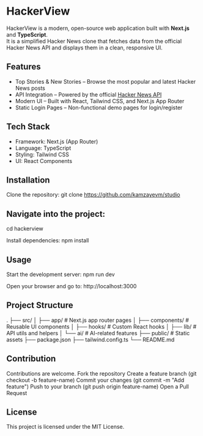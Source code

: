 # HackerView

HackerView is a modern, open-source web application built with **Next.js** and **TypeScript**.  
It is a simplified Hacker News clone that fetches data from the official Hacker News API and displays them in a clean, responsive UI.

## Features

- Top Stories & New Stories – Browse the most popular and latest Hacker News posts  
- API Integration – Powered by the official [Hacker News API](https://github.com/HackerNews/API)  
- Modern UI – Built with React, Tailwind CSS, and Next.js App Router  
- Static Login Pages – Non-functional demo pages for login/register  

## Tech Stack

- Framework: Next.js (App Router)  
- Language: TypeScript  
- Styling: Tailwind CSS  
- UI: React Components  

## Installation

Clone the repository:
git clone https://github.com/kamzayevm/studio


## Navigate into the project:

cd hackerview

Install dependencies:
npm install

## Usage
Start the development server:
npm run dev

Open your browser and go to: http://localhost:3000


## Project Structure
.
├── src/
│   ├── app/         # Next.js app router pages
│   ├── components/  # Reusable UI components
│   ├── hooks/       # Custom React hooks
│   ├── lib/         # API utils and helpers
│   └── ai/          # AI-related features
├── public/          # Static assets
├── package.json
├── tailwind.config.ts
└── README.md

## Contribution
Contributions are welcome.
Fork the repository
Create a feature branch (git checkout -b feature-name)
Commit your changes (git commit -m "Add feature")
Push to your branch (git push origin feature-name)
Open a Pull Request

## License
This project is licensed under the MIT License.
